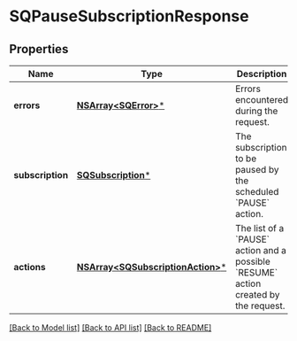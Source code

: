 # SQPauseSubscriptionResponse

## Properties
Name | Type | Description | Notes
------------ | ------------- | ------------- | -------------
**errors** | [**NSArray&lt;SQError&gt;***](SQError.md) | Errors encountered during the request. | [optional] 
**subscription** | [**SQSubscription***](SQSubscription.md) | The subscription to be paused by the scheduled &#x60;PAUSE&#x60; action. | [optional] 
**actions** | [**NSArray&lt;SQSubscriptionAction&gt;***](SQSubscriptionAction.md) | The list of a &#x60;PAUSE&#x60; action and a possible &#x60;RESUME&#x60; action created by the request. | [optional] 

[[Back to Model list]](../README.md#documentation-for-models) [[Back to API list]](../README.md#documentation-for-api-endpoints) [[Back to README]](../README.md)


